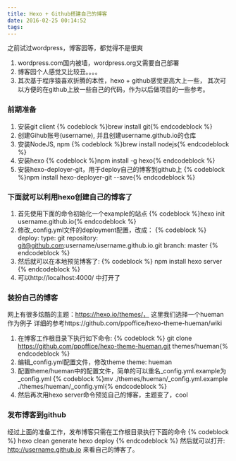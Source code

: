 ```yaml
---
title: Hexo + Github搭建自己的博客
date: 2016-02-25 00:14:52
tags:
---
```


之前试过wordpress，博客园等，都觉得不是很爽
1. wordpress.com国内被墙，wordpress.org又需要自己部署
2. 博客园个人感觉又比较丑。。。。
3. 其次基于程序猿喜欢折腾的本性，hexo + github感觉更高大上一些，
   其次可以方便的在github上放一些自己的代码，作为以后做项目的一些参考。

### 前期准备
1. 安装git client
    {% codeblock %}brew install git{% endcodeblock %}
2. 创建Gihub账号(username), 并且创建username.github.io的仓库
3. 安装NodeJS, npm
    {% codeblock %}brew install nodejs{% endcodeblock %}
4. 安装hexo
    {% codeblock %}npm install -g hexo{% endcodeblock %}
5. 安装hexo-deployer-git，用于deploy自己的博客到github上
    {% codeblock %}npm install hexo-deployer-git --save{% endcodeblock %}

### 下面就可以利用hexo创建自己的博客了
1. 首先使用下面的命令初始化一个example的站点
    {% codeblock %}hexo init username.github.io{% endcodeblock %}
2. 修改_config.yml文件的deployment配置，改成：
    {% codeblock %} 
  	  deploy:
        type: git
        repository: git@github.com:username/username.github.io.git
        branch: master
    {% endcodeblock %} 
3. 然后就可以在本地预览博客了: 
    {% codeblock %}
    npm install
    hexo server
    {% endcodeblock %}
4. 可以http://localhost:4000/ 中打开了

### 装扮自己的博客
网上有很多炫酷的主题：https://hexo.io/themes/， 这里我们选择一个hueman作为例子
    详细的参考https://github.com/ppoffice/hexo-theme-hueman/wiki
1. 在博客工作根目录下执行如下命令:
	{% codeblock %} git clone https://github.com/ppoffice/hexo-theme-hueman.git themes/hueman{% endcodeblock %}
2. 编辑_config.yml配置文件，修改theme
    theme: hueman
3. 配置theme/hueman中的配置文件，简单的可以重名_config.yml.example为_config.yml
    {% codeblock %}mv ./themes/hueman/_config.yml.example ./themes/hueman/_config.yml{% endcodeblock %}
4. 然后再次用hexo server命令预览自己的博客，主题变了，cool

### 发布博客到github
经过上面的准备工作，发布博客只需在工作根目录执行下面的命令
   {% codeblock %}
       hexo clean generate
       hexo deploy
   {% endcodeblock %}
然后就可以打开: http://username.github.io 来看自己的博客了。
